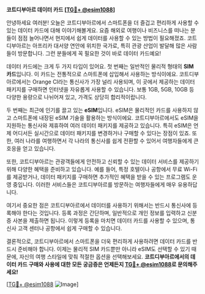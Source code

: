 **코트디부아르 데이터 카드 [[TG💪+ @esim1088](https://t.me/s/esim1088)]**

안녕하세요 여러분! 오늘은 코트디부아르에서 스마트폰을 더 즐겁고 편리하게 사용할 수 있는 데이터 카드에 대해 이야기해볼게요. 요즘 해외로 여행이나 비즈니스를 떠나는 분들이 점점 늘어나면서 현지에서 쉽게 데이터를 사용할 수 있는 방법이 필요해졌죠. 코트디부아르는 아프리카 대서양 연안에 위치한 국가로, 특히 관광 산업이 발달해 많은 사람들이 방문합니다. 그런 분들에게 꼭 필요한 것이 바로 데이터 카드예요!

데이터 카드에는 크게 두 가지 타입이 있어요. 첫 번째는 일반적인 물리적 형태의 **SIM 카드**입니다. 이 카드는 전통적으로 스마트폰에 삽입해서 사용하는 방식이에요. 코트디부아르에서는 Orange CI라는 통신사가 가장 널리 사용되며, 이 곳에서 제공하는 데이터 패키지를 구매하면 인터넷을 자유롭게 사용할 수 있습니다. 보통 1GB, 5GB, 10GB 등 다양한 용량으로 나뉘어져 있고, 가격도 상당히 합리적이랍니다.

두 번째는 최근에 인기를 끌고 있는 **eSIM**입니다. eSIM은 물리적인 카드를 사용하지 않고 스마트폰에 내장된 eSIM 기술을 활용하는 방식이에요. 코트디부아르에서도 eSIM을 지원하는 통신사와 제휴하여 여러 데이터 패키지를 제공하고 있습니다. 특히 eSIM은 언제 어디서든 실시간으로 데이터 패키지를 변경하거나 구매할 수 있다는 장점이 있죠. 또한, 여러 나라를 여행하면서 각 나라의 통신사를 쉽게 전환할 수 있어서 여행자들에게 큰 호응을 얻고 있습니다.

또한, 코트디부아르는 관광객들에게 안전하고 신뢰할 수 있는 데이터 서비스를 제공하기 위해 다양한 혜택을 준비하고 있습니다. 예를 들어, 특정 호텔이나 공항에서 무료 Wi-Fi를 제공받거나, 데이터 패키지를 구매하면 추가적인 혜택을 받을 수 있는 프로그램도 운영 중입니다. 이러한 서비스들은 코트디부아르를 방문하는 여행자들에게 매우 유용하답니다.

여기서 중요한 점은 코트디부아르에서 데이터를 사용하기 위해서는 반드시 통신사에 등록해야 한다는 것입니다. 등록 과정은 간단하며, 일반적으로 개인 정보를 입력하고 신분증 사본을 제출하면 됩니다. 이렇게 등록을 마치면 데이터 카드를 사용할 수 있으며, 통신사 고객 센터나 공항에서 쉽게 구매할 수 있습니다.

결론적으로, 코트디부아르에서 스마트폰을 더욱 편리하게 사용하려면 데이터 카드를 반드시 준비해야 합니다. 이제는 물리적 SIM 카드뿐만 아니라 eSIM도 선택할 수 있기 때문에, 자신의 여행 스타일에 맞춰 적절한 옵션을 선택해보세요. **코트디부아르에서의 데이터 카드 구매와 사용에 대한 모든 궁금증은 언제든지 [TG💪+ @esim1088](https://t.me/s/esim1088)로 문의해주세요!**

[[TG💪+ @esim1088](https://t.me/s/esim1088) ![Image](https://i.postimg.cc/Y0z9fWf4/image.png)]